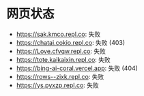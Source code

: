 # 网页状态
- https://sak.kmco.repl.co: 失败
- https://chatai.cokio.repl.co: 失败 (403)
- https://Love.cfvqw.repl.co: 失败
- https://tote.kaikaixin.repl.co: 失败
- https://bing-ai-coral.vercel.app: 失败 (404)
- https://rows--zixk.repl.co: 失败
- https://ys.pyxzp.repl.co: 失败
